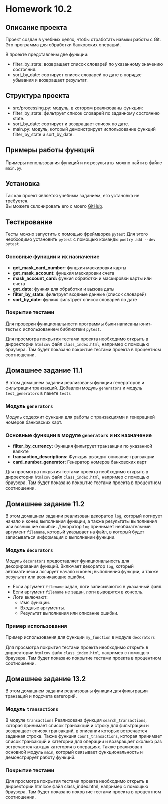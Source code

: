# Homework 10.2

## Описание проекта

Проект создан в учебных целях, чтобы отработать навыки работы с Git.  
Это программа для обработки банковских операций.

В проекте представлены две функции:

* filter_by_state: возвращает список словарей по указанному значению состояния.
* sort_by_date: сортирует список словарей по дате в порядке убывания и возвращает результат.

## Структура проекта

* src/processing.py: модуль, в котором реализованы функции:
* filter_by_state: фильтрует список словарей по заданному состоянию state.
* sort_by_date: сортирует и возвращает список по дате.
* main.py: модуль, который демонстрирует использование функций filter_by_state и sort_by_date.

## Примеры работы функций

Примеры использования функций и их результаты можно найти в файле `main.py`.

## Установка

Так как проект является учебным заданием, его установка не требуется.  
Вы можете склонировать его с моего [GitHub](https://github.com/EgorovNikolay/Homework10.1).

## Тестирование

Тесты можно запустить с помощью фреймворка `pytest`
Для этого необходимо установить `pytest` с помощью команды `poetry add --dev pytest`

### Основные функции и их назначение

* **get_mask_card_number:** фунцкия маскировки карты 
* **get_mask_account:** фунцкия маскировки счета
* **mask_account_card:** функия обработки и маскировки карты или счета
* **get_date:** функия для обработки и вызова даты
* **filter_by_state:** фильтрует входные данные (список словарей)
* **sort_by_date:** функия фильтрует список словарей по дате

### Покрытие тестами 

Для проверки функциональности программы были написаны юнит-тесты с использованием библиотеки `pytest`.

Для просмотра покрытия тестами проекта необходимо открыть в дирректории `htmlcov` файл `class_index.html`, например с помощью браузера.
Там будет показано покрытие тестами проекта в процентном соотношении.

## Домашнее задание 11.1

В этом домашнем задании реализованы функции генераторов и фильтрации транзакций.
Добавлен модуль `generators` и модуль `test_generators` в пакете `tests`

### Модуль `generators`

Модуль содержит функции для работы с транзакциями и генерацией номеров банковских карт.

### Основные функции в модуле `generators` и их назначение

* **filter_by_currency:** Функция фильтрует транзакции по указанной валюте
* **transaction_descriptions:** Функция выводит описание транзакции
* **card_number_generator:** Генератор номеров банковских карт

Для просмотра покрытия тестами проекта необходимо открыть в дирректории `htmlcov` файл `class_index.html`, например с помощью браузера.
Там будет показано покрытие тестами проекта в процентном соотношении.


## Домашнее задание 11.2

В этом домашнем задании реализован декоратор `log`, который логирует начало и конец выполнения функции, а также результаты выполнения или возникшие ошибки.
Декоратор `log` принимает необязательный аргумент `filename`, который указывает на файл, в который будет записываться информация о выполнении функции.

### Модуль `decorators` 

Модуль `decorators` предоставляет функциональность для декорирования функций. Включает декоратор `log`, 
который автоматически логирует начало и конец выполнения функции, а также результат или возникающие ошибки.

- Если аргумент `filename` задан, логи записываются в указанный файл.
- Если аргумент `filename` не задан, логи выводятся в консоль.
- Логи включают:
  - Имя функции.
  - Входные аргументы.
  - Результат выполнения или описание ошибки.

### Пример использования

Пример использования для функции `my_function` в модуле `decorators`

Для просмотра покрытия тестами проекта необходимо открыть в дирректории `htmlcov` файл `class_index.html`, например с помощью браузера.
Там будет показано покрытие тестами проекта в процентном соотношении.


## Домашнее задание 13.2

В этом домашнем задании реализованы функции для фильтрации транзаций и подсчета категорий.

### Модуль `transactions`

В модуле `transactions` Реализована функция `search_transactions`, которая принимает список транзакций и строку для фильтрации и возвращает список транзакций, в описании которых встречается заданная строка.
Также функция `count_transactions`, которая принимает список транзакций и категории для операции и возвращает сколько раз встречается каждая категория в операциях.
Также реализован основной модуль `main`, который связывает функциональность и демонстрирует работу функций.

### Покрытие тестами
Для просмотра покрытия тестами проекта необходимо открыть в дирректории htmlcov файл class_index.html, например с помощью браузера. 
Там будет показано покрытие тестами проекта в процентном соотношении.